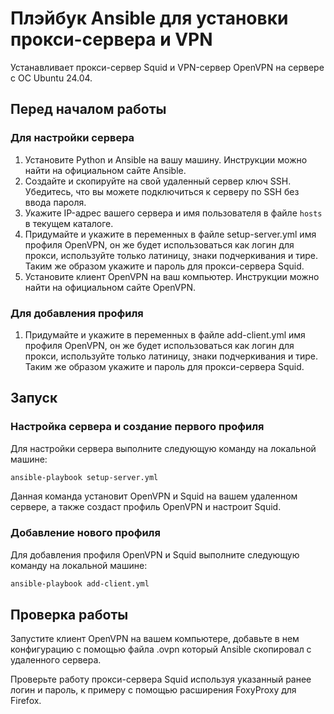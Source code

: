 # Плэйбук Ansible для установки прокси-сервера и VPN

Устанавливает прокси-сервер Squid и VPN-сервер OpenVPN на сервере с ОС Ubuntu 24.04.

## Перед началом работы

### Для настройки сервера

1. Установите Python и Ansible на вашу машину. Инструкции можно найти на официальном сайте Ansible.
2. Создайте и скопируйте на свой удаленный сервер ключ SSH. Убедитесь, что вы можете подключиться к серверу по SSH без ввода пароля.
3. Укажите IP-адрес вашего сервера и имя пользователя в файле `hosts` в текущем каталоге.
4. Придумайте и укажите в переменных в файле setup-server.yml имя профиля OpenVPN, он же будет использоваться как логин для прокси, используйте только латиницу, знаки подчеркивания и тире. Таким же образом укажите и пароль для прокси-сервера Squid.
5. Установите клиент OpenVPN на ваш компьютер. Инструкции можно найти на официальном сайте OpenVPN.

### Для добавления профиля

1. Придумайте и укажите в переменных в файле add-client.yml имя профиля OpenVPN, он же будет использоваться как логин для прокси, используйте только латиницу, знаки подчеркивания и тире. Таким же образом укажите и пароль для прокси-сервера Squid.

## Запуск 

### Настройка сервера и создание первого профиля

Для настройки сервера выполните следующую команду на локальной машине:

```bash
ansible-playbook setup-server.yml
```

Данная команда установит OpenVPN и Squid на вашем удаленном сервере, а также создаст профиль OpenVPN и настроит Squid.

### Добавление нового профиля

Для добавления профиля OpenVPN и Squid выполните следующую команду на локальной машине:

```bash
ansible-playbook add-client.yml
```

## Проверка работы

Запустите клиент OpenVPN на вашем компьютере, добавьте в нем конфигурацию с помощью файла .ovpn который Ansible скопировал с удаленного сервера. 

Проверьте работу прокси-сервера Squid используя указанный ранее логин и пароль, к примеру с помощью расширения FoxyProxy для Firefox.